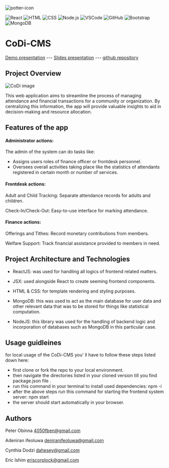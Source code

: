 
![potter-icon](https://github.com/user-attachments/assets/bea734c8-2b41-424f-9a51-0d3bf139dc7a)


![React](https://img.shields.io/badge/React-61DAFB?style=for-the-badge&logo=react&logoColor=white)
![HTML](https://img.shields.io/badge/HTML-E34F26?style=for-the-badge&logo=html5&logoColor=white)
![CSS](https://img.shields.io/badge/CSS-1572B6?style=for-the-badge&logo=css3&logoColor=white)
![Node.js](https://img.shields.io/badge/Node.js-68A063?style=for-the-badge&logo=node.js&logoColor=white)
![VSCode](https://img.shields.io/badge/VS_Code-007ACC?style=for-the-badge&logo=visual-studio-code&logoColor=white)
![GitHub](https://img.shields.io/badge/GitHub-181717?style=for-the-badge&logo=github&logoColor=white)
![Bootstrap](https://img.shields.io/badge/Bootstrap-563D7C?style=for-the-badge&logo=bootstrap&logoColor=white)
![MongoDB](https://img.shields.io/badge/MongoDB-47A248?style=for-the-badge&logo=mongodb&logoColor=white)


# CoDi-CMS 
[Demo presentation](https://www.loom.com/share/d71bff66ec464b63bb2e4e04b74451f5?sid=b7ef8b0d-bff0-4974-9127-0a20a097d2c2) ---
[Slides presentation](https://docs.google.com/presentation/d/1gooQWk4-7NrpdCslglNQyvHTrPSzRlYN4ydLw8UD2F4/edit?usp=sharing) ---
[github repository](https://github.com/Dahesey/Portfolio-Project_Specialization)



## Project Overview
![CoDi image](https://github.com/user-attachments/assets/3f9280b9-edfb-4002-abb8-7e1aad76d2e6)

This web application aims to streamline the process of managing attendance and financial transactions for a community or organization. By centralizing this information, the app will provide valuable insights to aid in decision-making and resource allocation.

## Features of the app

#### Administrator actions:

The admin of the system can do tasks like:

- Assigns users roles of finance officer or frontdesk personnel.
- Oversees overall activities taking place like the statistics of attendants registered in certain month or number of services.


#### Frontdesk actions:

Adult and Child Tracking: Separate attendance records for adults and children.

Check-In/Check-Out: Easy-to-use interface for marking attendance.

#### Finance actions:

Offerings and Tithes: Record monetary contributions from members.

Welfare Support: Track financial assistance provided to members in need.

## Project Architecture and Technologies

- ReactJS: was used for handling all logics of frontend related matters.

- JSX: used alongside React to create seeming frontend components.

- HTML & CSS: for template rendering and styling purposes.

- MongoDB: this was used to act as the main database for user data and other relevant data that was to be stored for things like statistical computation.

- NodeJS: this library was used for the handling of backend logic and incorporation of databases such as MongoDB in this particular case.


## Usage guidleines

for local usage of the CoDi-CMS you' ll have to follow these steps listed down here:

- first clone or fork the repo to your local environment.
- then navigate the directories listed in your cloned version till you find package.json file .
- run this command in your terminal to install used dependencies: npm -i
- after the above steps run this command for starting the frontend system server: npm start
- the server should start automatically in your browser.

## Authors

Peter Obinna <4050fben@gmail.com>

Adeniran ifeoluwa <deniranifeoluwa@gmail.com>

Cynthia Dodzi <dahesey@gmail.com>

Eric Ishim <eriscorplock@gmail.com>



